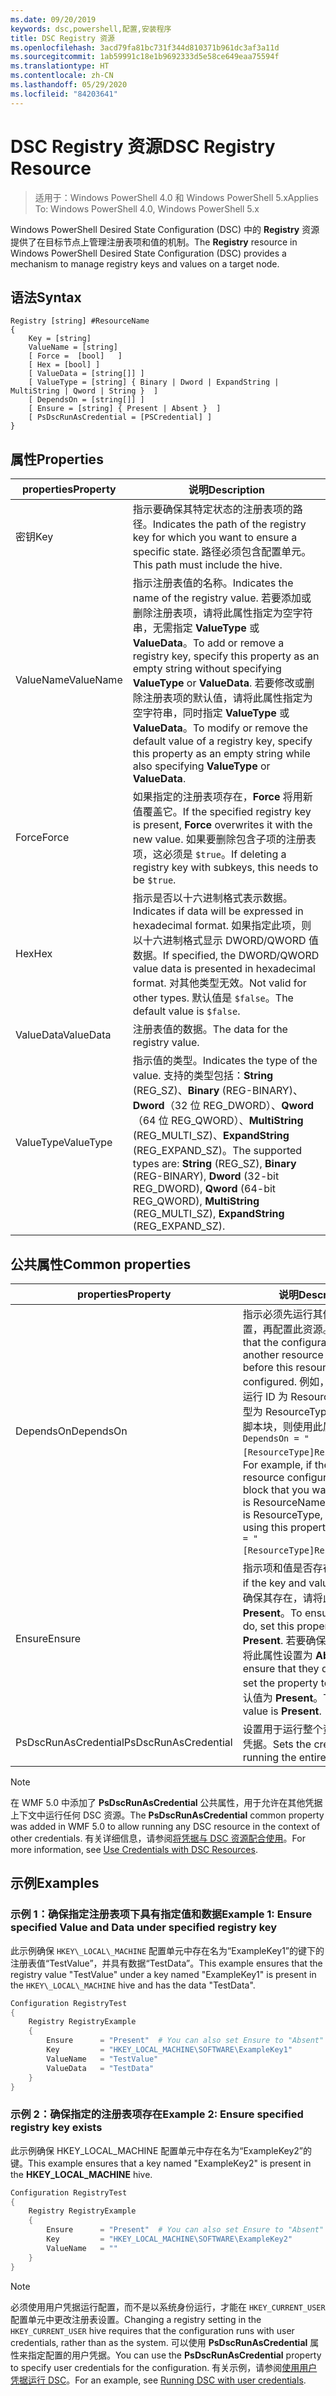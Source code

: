 ```yaml
---
ms.date: 09/20/2019
keywords: dsc,powershell,配置,安装程序
title: DSC Registry 资源
ms.openlocfilehash: 3acd79fa81bc731f344d810371b961dc3af3a11d
ms.sourcegitcommit: 1ab59991c18e1b9692333d5e58ce649eaa75594f
ms.translationtype: HT
ms.contentlocale: zh-CN
ms.lasthandoff: 05/29/2020
ms.locfileid: "84203641"
---
```

# <a name="dsc-registry-resource"></a><span data-ttu-id="50d1b-103">DSC Registry 资源</span><span class="sxs-lookup"><span data-stu-id="50d1b-103">DSC Registry Resource</span></span>

> <span data-ttu-id="50d1b-104">适用于：Windows PowerShell 4.0 和 Windows PowerShell 5.x</span><span class="sxs-lookup"><span data-stu-id="50d1b-104">Applies To: Windows PowerShell 4.0, Windows PowerShell 5.x</span></span>

<span data-ttu-id="50d1b-105">Windows PowerShell Desired State Configuration (DSC) 中的 **Registry** 资源提供了在目标节点上管理注册表项和值的机制。</span><span class="sxs-lookup"><span data-stu-id="50d1b-105">The **Registry** resource in Windows PowerShell Desired State Configuration (DSC) provides a mechanism to manage registry keys and values on a target node.</span></span>

## <a name="syntax"></a><span data-ttu-id="50d1b-106">语法</span><span class="sxs-lookup"><span data-stu-id="50d1b-106">Syntax</span></span>

```Syntax
Registry [string] #ResourceName
{
    Key = [string]
    ValueName = [string]
    [ Force =  [bool]   ]
    [ Hex = [bool] ]
    [ ValueData = [string[]] ]
    [ ValueType = [string] { Binary | Dword | ExpandString | MultiString | Qword | String }  ]
    [ DependsOn = [string[]] ]
    [ Ensure = [string] { Present | Absent }  ]
    [ PsDscRunAsCredential = [PSCredential] ]
}
```

## <a name="properties"></a><span data-ttu-id="50d1b-107">属性</span><span class="sxs-lookup"><span data-stu-id="50d1b-107">Properties</span></span>

|<span data-ttu-id="50d1b-108">properties</span><span class="sxs-lookup"><span data-stu-id="50d1b-108">Property</span></span> |<span data-ttu-id="50d1b-109">说明</span><span class="sxs-lookup"><span data-stu-id="50d1b-109">Description</span></span> |
|---|---|
|<span data-ttu-id="50d1b-110">密钥</span><span class="sxs-lookup"><span data-stu-id="50d1b-110">Key</span></span> |<span data-ttu-id="50d1b-111">指示要确保其特定状态的注册表项的路径。</span><span class="sxs-lookup"><span data-stu-id="50d1b-111">Indicates the path of the registry key for which you want to ensure a specific state.</span></span> <span data-ttu-id="50d1b-112">路径必须包含配置单元。</span><span class="sxs-lookup"><span data-stu-id="50d1b-112">This path must include the hive.</span></span> |
|<span data-ttu-id="50d1b-113">ValueName</span><span class="sxs-lookup"><span data-stu-id="50d1b-113">ValueName</span></span> |<span data-ttu-id="50d1b-114">指示注册表值的名称。</span><span class="sxs-lookup"><span data-stu-id="50d1b-114">Indicates the name of the registry value.</span></span> <span data-ttu-id="50d1b-115">若要添加或删除注册表项，请将此属性指定为空字符串，无需指定 **ValueType** 或 **ValueData**。</span><span class="sxs-lookup"><span data-stu-id="50d1b-115">To add or remove a registry key, specify this property as an empty string without specifying **ValueType** or **ValueData**.</span></span> <span data-ttu-id="50d1b-116">若要修改或删除注册表项的默认值，请将此属性指定为空字符串，同时指定 **ValueType** 或 **ValueData**。</span><span class="sxs-lookup"><span data-stu-id="50d1b-116">To modify or remove the default value of a registry key, specify this property as an empty string while also specifying **ValueType** or **ValueData**.</span></span> |
|<span data-ttu-id="50d1b-117">Force</span><span class="sxs-lookup"><span data-stu-id="50d1b-117">Force</span></span> |<span data-ttu-id="50d1b-118">如果指定的注册表项存在，**Force** 将用新值覆盖它。</span><span class="sxs-lookup"><span data-stu-id="50d1b-118">If the specified registry key is present, **Force** overwrites it with the new value.</span></span> <span data-ttu-id="50d1b-119">如果要删除包含子项的注册表项，这必须是 `$true`。</span><span class="sxs-lookup"><span data-stu-id="50d1b-119">If deleting a registry key with subkeys, this needs to be `$true`.</span></span> |
|<span data-ttu-id="50d1b-120">Hex</span><span class="sxs-lookup"><span data-stu-id="50d1b-120">Hex</span></span> |<span data-ttu-id="50d1b-121">指示是否以十六进制格式表示数据。</span><span class="sxs-lookup"><span data-stu-id="50d1b-121">Indicates if data will be expressed in hexadecimal format.</span></span> <span data-ttu-id="50d1b-122">如果指定此项，则以十六进制格式显示 DWORD/QWORD 值数据。</span><span class="sxs-lookup"><span data-stu-id="50d1b-122">If specified, the DWORD/QWORD value data is presented in hexadecimal format.</span></span> <span data-ttu-id="50d1b-123">对其他类型无效。</span><span class="sxs-lookup"><span data-stu-id="50d1b-123">Not valid for other types.</span></span> <span data-ttu-id="50d1b-124">默认值是 `$false`。</span><span class="sxs-lookup"><span data-stu-id="50d1b-124">The default value is `$false`.</span></span> |
|<span data-ttu-id="50d1b-125">ValueData</span><span class="sxs-lookup"><span data-stu-id="50d1b-125">ValueData</span></span> |<span data-ttu-id="50d1b-126">注册表值的数据。</span><span class="sxs-lookup"><span data-stu-id="50d1b-126">The data for the registry value.</span></span> |
|<span data-ttu-id="50d1b-127">ValueType</span><span class="sxs-lookup"><span data-stu-id="50d1b-127">ValueType</span></span> |<span data-ttu-id="50d1b-128">指示值的类型。</span><span class="sxs-lookup"><span data-stu-id="50d1b-128">Indicates the type of the value.</span></span> <span data-ttu-id="50d1b-129">支持的类型包括：**String** (REG_SZ)、**Binary** (REG-BINARY)、**Dword**（32 位 REG_DWORD）、**Qword**（64 位 REG_QWORD）、**MultiString** (REG_MULTI_SZ)、**ExpandString** (REG_EXPAND_SZ)。</span><span class="sxs-lookup"><span data-stu-id="50d1b-129">The supported types are: **String** (REG_SZ), **Binary** (REG-BINARY), **Dword** (32-bit REG_DWORD), **Qword** (64-bit REG_QWORD), **MultiString** (REG_MULTI_SZ), **ExpandString** (REG_EXPAND_SZ).</span></span> |

## <a name="common-properties"></a><span data-ttu-id="50d1b-130">公共属性</span><span class="sxs-lookup"><span data-stu-id="50d1b-130">Common properties</span></span>

|<span data-ttu-id="50d1b-131">properties</span><span class="sxs-lookup"><span data-stu-id="50d1b-131">Property</span></span> |<span data-ttu-id="50d1b-132">说明</span><span class="sxs-lookup"><span data-stu-id="50d1b-132">Description</span></span> |
|---|---|
|<span data-ttu-id="50d1b-133">DependsOn</span><span class="sxs-lookup"><span data-stu-id="50d1b-133">DependsOn</span></span> |<span data-ttu-id="50d1b-134">指示必须先运行其他资源的配置，再配置此资源。</span><span class="sxs-lookup"><span data-stu-id="50d1b-134">Indicates that the configuration of another resource must run before this resource is configured.</span></span> <span data-ttu-id="50d1b-135">例如，如果想要首先运行 ID 为 ResourceName、类型为 ResourceType 的资源配置脚本块，则使用此属性的语法为 `DependsOn = "[ResourceType]ResourceName"`。</span><span class="sxs-lookup"><span data-stu-id="50d1b-135">For example, if the ID of the resource configuration script block that you want to run first is ResourceName and its type is ResourceType, the syntax for using this property is `DependsOn = "[ResourceType]ResourceName"`.</span></span> |
|<span data-ttu-id="50d1b-136">Ensure</span><span class="sxs-lookup"><span data-stu-id="50d1b-136">Ensure</span></span> |<span data-ttu-id="50d1b-137">指示项和值是否存在。</span><span class="sxs-lookup"><span data-stu-id="50d1b-137">Indicates if the key and value exist.</span></span> <span data-ttu-id="50d1b-138">若要确保其存在，请将此属性设置为 **Present**。</span><span class="sxs-lookup"><span data-stu-id="50d1b-138">To ensure that they do, set this property to **Present**.</span></span> <span data-ttu-id="50d1b-139">若要确保其不存在，请将此属性设置为 **Absent**。</span><span class="sxs-lookup"><span data-stu-id="50d1b-139">To ensure that they do not exist, set the property to **Absent**.</span></span> <span data-ttu-id="50d1b-140">默认值为 **Present**。</span><span class="sxs-lookup"><span data-stu-id="50d1b-140">The default value is **Present**.</span></span> |
|<span data-ttu-id="50d1b-141">PsDscRunAsCredential</span><span class="sxs-lookup"><span data-stu-id="50d1b-141">PsDscRunAsCredential</span></span> |<span data-ttu-id="50d1b-142">设置用于运行整个资源的身份的凭据。</span><span class="sxs-lookup"><span data-stu-id="50d1b-142">Sets the credential for running the entire resource as.</span></span> |

> [!NOTE]
> <span data-ttu-id="50d1b-143">在 WMF 5.0 中添加了 **PsDscRunAsCredential** 公共属性，用于允许在其他凭据上下文中运行任何 DSC 资源。</span><span class="sxs-lookup"><span data-stu-id="50d1b-143">The **PsDscRunAsCredential** common property was added in WMF 5.0 to allow running any DSC resource in the context of other credentials.</span></span> <span data-ttu-id="50d1b-144">有关详细信息，请参阅[将凭据与 DSC 资源配合使用](../../../configurations/runasuser.md)。</span><span class="sxs-lookup"><span data-stu-id="50d1b-144">For more information, see [Use Credentials with DSC Resources](../../../configurations/runasuser.md).</span></span>

## <a name="examples"></a><span data-ttu-id="50d1b-145">示例</span><span class="sxs-lookup"><span data-stu-id="50d1b-145">Examples</span></span>

### <a name="example-1-ensure-specified-value-and-data-under-specified-registry-key"></a><span data-ttu-id="50d1b-146">示例 1：确保指定注册表项下具有指定值和数据</span><span class="sxs-lookup"><span data-stu-id="50d1b-146">Example 1: Ensure specified Value and Data under specified registry key</span></span>

<span data-ttu-id="50d1b-147">此示例确保 `HKEY\_LOCAL\_MACHINE` 配置单元中存在名为“ExampleKey1”的键下的注册表值“TestValue”，并具有数据“TestData”。</span><span class="sxs-lookup"><span data-stu-id="50d1b-147">This example ensures that the registry value "TestValue" under a key named "ExampleKey1" is present in the `HKEY\_LOCAL\_MACHINE` hive and has the data "TestData".</span></span>

```powershell
Configuration RegistryTest
{
    Registry RegistryExample
    {
        Ensure      = "Present"  # You can also set Ensure to "Absent"
        Key         = "HKEY_LOCAL_MACHINE\SOFTWARE\ExampleKey1"
        ValueName   = "TestValue"
        ValueData   = "TestData"
    }
}
```

### <a name="example-2-ensure-specified-registry-key-exists"></a><span data-ttu-id="50d1b-148">示例 2：确保指定的注册表项存在</span><span class="sxs-lookup"><span data-stu-id="50d1b-148">Example 2: Ensure specified registry key exists</span></span>

<span data-ttu-id="50d1b-149">此示例确保 HKEY\_LOCAL\_MACHINE 配置单元中存在名为“ExampleKey2”的键。</span><span class="sxs-lookup"><span data-stu-id="50d1b-149">This example ensures that a key named "ExampleKey2" is present in the **HKEY\_LOCAL\_MACHINE** hive.</span></span>

```powershell
Configuration RegistryTest
{
    Registry RegistryExample
    {
        Ensure      = "Present"  # You can also set Ensure to "Absent"
        Key         = "HKEY_LOCAL_MACHINE\SOFTWARE\ExampleKey2"
        ValueName   = ""
    }
}
```

> [!NOTE]
> <span data-ttu-id="50d1b-150">必须使用用户凭据运行配置，而不是以系统身份运行，才能在 `HKEY_CURRENT_USER` 配置单元中更改注册表设置。</span><span class="sxs-lookup"><span data-stu-id="50d1b-150">Changing a registry setting in the `HKEY_CURRENT_USER` hive requires that the configuration runs with user credentials, rather than as the system.</span></span> <span data-ttu-id="50d1b-151">可以使用 **PsDscRunAsCredential** 属性来指定配置的用户凭据。</span><span class="sxs-lookup"><span data-stu-id="50d1b-151">You can use the **PsDscRunAsCredential** property to specify user credentials for the configuration.</span></span> <span data-ttu-id="50d1b-152">有关示例，请参阅[使用用户凭据运行 DSC](../../../configurations/runAsUser.md)。</span><span class="sxs-lookup"><span data-stu-id="50d1b-152">For an example, see [Running DSC with user credentials](../../../configurations/runAsUser.md).</span></span>
